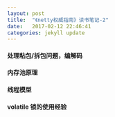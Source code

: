 ```yaml
---
layout: post
title:  "《netty权威指南》读书笔记-2"
date:   2017-02-12 22:46:41
categories: jekyll update
---
```

#### 处理粘包/拆包问题，编解码 ####
#### 内存池原理 ####
#### 线程模型 ####
#### volatile 锁的使用经验 ####

